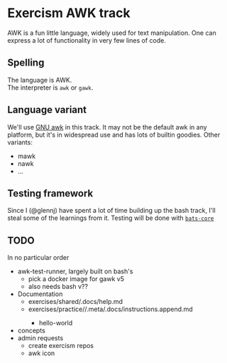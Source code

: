 # Exercism AWK track

AWK is a fun little language, widely used for text manipulation.
One can express a lot of functionality in very few lines of code.

## Spelling

The language is AWK.  
The interpreter is `awk` or `gawk`.

## Language variant

We'll use [GNU awk][gawk] in this track.
It may not be the default awk in any platform, but it's in widespread use and has lots of builtin goodies.
Other variants:
* mawk
* nawk
* ...

## Testing framework

Since I (@glennj) have spent a lot of time building up the bash track, I'll steal some of the learnings from it.
Testing will be done with [`bats-core`][bats]


## TODO

In no particular order

* awk-test-runner, largely built on bash's
    * pick a docker image for gawk v5
    * also needs bash v??
* Documentation
    * exercises/shared/.docs/help.md
    * exercises/practice/<slug>/.meta/.docs/instructions.append.md
        * hello-world
* concepts
* admin requests
    * create exercism repos
    * awk icon

[gawk]: https://www.gnu.org/software/gawk/ 
[bats]: https://bats-core.readthedocs.io/en/stable/ 
